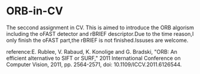 # ORB-in-CV
The seccond assignment in CV.
This is aimed to introduce the ORB algorism including the oFAST detector and rBRIEF descriptor.Due to the time reason,I only finish the oFAST part,the rBRIEF is not finished.Issuses
are welcome.

reference:E. Rublee, V. Rabaud, K. Konolige and G. Bradski, "ORB: An efficient alternative to SIFT or SURF," 2011 International Conference on Computer Vision, 2011, pp. 2564-2571, doi: 10.1109/ICCV.2011.6126544.
